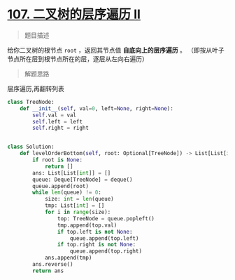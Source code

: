 # [107. 二叉树的层序遍历 II](https://leetcode.cn/problems/binary-tree-level-order-traversal-ii/)

> 题目描述

给你二叉树的根节点 `root` ，返回其节点值 **自底向上的层序遍历** 。 （即按从叶子节点所在层到根节点所在的层，逐层从左向右遍历）

> 解题思路

层序遍历,再翻转列表

```python
class TreeNode:
    def __init__(self, val=0, left=None, right=None):
        self.val = val
        self.left = left
        self.right = right


class Solution:
    def levelOrderBottom(self, root: Optional[TreeNode]) -> List[List[int]]:
        if root is None:
            return []
        ans: List[List[int]] = []
        queue: Deque[TreeNode] = deque()
        queue.append(root)
        while len(queue) != 0:
            size: int = len(queue)
            tmp: List[int] = []
            for i in range(size):
                top: TreeNode = queue.popleft()
                tmp.append(top.val)
                if top.left is not None:
                    queue.append(top.left)
                if top.right is not None:
                    queue.append(top.right)
            ans.append(tmp)
        ans.reverse()
        return ans
```

